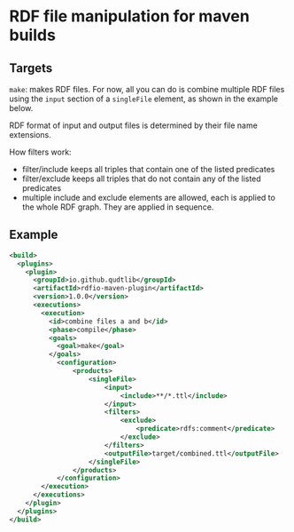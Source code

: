 # RDF file manipulation for maven builds

## Targets
 
`make`: makes RDF files. For now, all you can do is combine multiple 
RDF files using the `input` section of a `singleFile` element, as shown 
in the example below.

RDF format of input and output files is determined by their file name extensions.

How filters work:
* filter/include keeps all triples that contain one of the listed predicates
* filter/exclude keeps all triples that do not contain any of the listed predicates
* multiple include and exclude elements are allowed, each is applied to the whole RDF
graph. They are applied in sequence.

 

## Example

```xml
<build> 
  <plugins>
    <plugin>
      <groupId>io.github.qudtlib</groupId>
      <artifactId>rdfio-maven-plugin</artifactId>
      <version>1.0.0</version>
      <executions>
        <execution>
          <id>combine files a and b</id>
          <phase>compile</phase>
          <goals>
            <goal>make</goal>
          </goals>
            <configuration>
                <products>
                    <singleFile>
                        <input>
                            <include>**/*.ttl</include>
                        </input>
                        <filters>
                            <exclude>
                                <predicate>rdfs:comment</predicate>
                            </exclude>
                        </filters>
                        <outputFile>target/combined.ttl</outputFile>
                    </singleFile>
                </products>
            </configuration>
        </execution>
      </executions>
    </plugin>
  </plugins>
</build>
```

